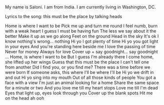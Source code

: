 My name is Saloni. I am from India. I am currently living in Washington, DC.

Lyrics to the song: this must be the place by talking heads 

Home is where I want to be
Pick me up and turn me round
I feel numb, burn with a weak heart
I guess I must be having fun
The less we say about it the better
Make it up as we go along
Feet on the ground
Head in the sky
It's ok I know nothing's wrong... nothing
Hi yo I got plenty of time
Hi yo you got light in your eyes
And you're standing here beside me
I love the passing of time
Never for money
Always for love
Cover up + say goodnight... say goodnight
...
Home, is where I want to be
But I guess I'm already there
I come home, she lifted up her wings
Guess that this must be the place
I can't tell one from another
Did I find you, or you find me?
There was a time before we were born
If someone asks, this where I'll be where I'll be
Hi yo we drift in and out
Hi yo sing into my mouth
Out of all those kinds of people
You got a face with a view
I'm just an animal looking for a home
Share the same space for a minute or two
And you love me till my heart stops
Love me till I'm dead
Eyes that light up, eyes look through you
Cover up the blank spots
Hit me on the head ah ooh



